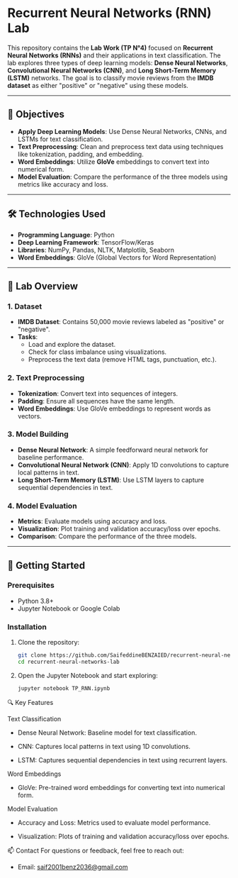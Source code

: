 # Recurrent Neural Networks (RNN) Lab

This repository contains the **Lab Work (TP N°4)** focused on **Recurrent Neural Networks (RNNs)** and their applications in text classification. The lab explores three types of deep learning models: **Dense Neural Networks**, **Convolutional Neural Networks (CNN)**, and **Long Short-Term Memory (LSTM)** networks. The goal is to classify movie reviews from the **IMDB dataset** as either "positive" or "negative" using these models.

---

## 🚀 Objectives

- **Apply Deep Learning Models**: Use Dense Neural Networks, CNNs, and LSTMs for text classification.
- **Text Preprocessing**: Clean and preprocess text data using techniques like tokenization, padding, and embedding.
- **Word Embeddings**: Utilize **GloVe** embeddings to convert text into numerical form.
- **Model Evaluation**: Compare the performance of the three models using metrics like accuracy and loss.

---

## 🛠️ Technologies Used

- **Programming Language**: Python
- **Deep Learning Framework**: TensorFlow/Keras
- **Libraries**: NumPy, Pandas, NLTK, Matplotlib, Seaborn
- **Word Embeddings**: GloVe (Global Vectors for Word Representation)

---


## 🚀 Lab Overview

### 1. **Dataset**
   - **IMDB Dataset**: Contains 50,000 movie reviews labeled as "positive" or "negative".
   - **Tasks**:
     - Load and explore the dataset.
     - Check for class imbalance using visualizations.
     - Preprocess the text data (remove HTML tags, punctuation, etc.).

### 2. **Text Preprocessing**
   - **Tokenization**: Convert text into sequences of integers.
   - **Padding**: Ensure all sequences have the same length.
   - **Word Embeddings**: Use GloVe embeddings to represent words as vectors.

### 3. **Model Building**
   - **Dense Neural Network**: A simple feedforward neural network for baseline performance.
   - **Convolutional Neural Network (CNN)**: Apply 1D convolutions to capture local patterns in text.
   - **Long Short-Term Memory (LSTM)**: Use LSTM layers to capture sequential dependencies in text.

### 4. **Model Evaluation**
   - **Metrics**: Evaluate models using accuracy and loss.
   - **Visualization**: Plot training and validation accuracy/loss over epochs.
   - **Comparison**: Compare the performance of the three models.

---

## 🚀 Getting Started

### Prerequisites
- Python 3.8+
- Jupyter Notebook or Google Colab

### Installation
1. Clone the repository:
   ```bash
   git clone https://github.com/SaifeddineBENZAIED/recurrent-neural-networks-lab.git
   cd recurrent-neural-networks-lab

2. Open the Jupyter Notebook and start exploring:
   ```bash
   jupyter notebook TP_RNN.ipynb

🔍 Key Features

Text Classification

- Dense Neural Network: Baseline model for text classification.

- CNN: Captures local patterns in text using 1D convolutions.

- LSTM: Captures sequential dependencies in text using recurrent layers.

Word Embeddings

- GloVe: Pre-trained word embeddings for converting text into numerical form.

Model Evaluation

- Accuracy and Loss: Metrics used to evaluate model performance.

- Visualization: Plots of training and validation accuracy/loss over epochs.

📫 Contact
For questions or feedback, feel free to reach out:

- Email: saif2001benz2036@gmail.com
